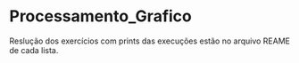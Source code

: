 # Processamento_Grafico

Reslução dos exercícios com prints das execuções estão no arquivo REAME de cada lista.

